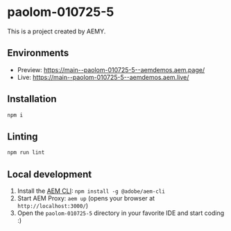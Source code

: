# paolom-010725-5

This is a project created by AEMY.

## Environments

- Preview: https://main--paolom-010725-5--aemdemos.aem.page/
- Live: https://main--paolom-010725-5--aemdemos.aem.live/

## Installation

```sh
npm i
```

## Linting

```sh
npm run lint
```

## Local development

1. Install the [AEM CLI](https://github.com/adobe/helix-cli): `npm install -g @adobe/aem-cli`
1. Start AEM Proxy: `aem up` (opens your browser at `http://localhost:3000/`)
1. Open the `paolom-010725-5` directory in your favorite IDE and start coding :)